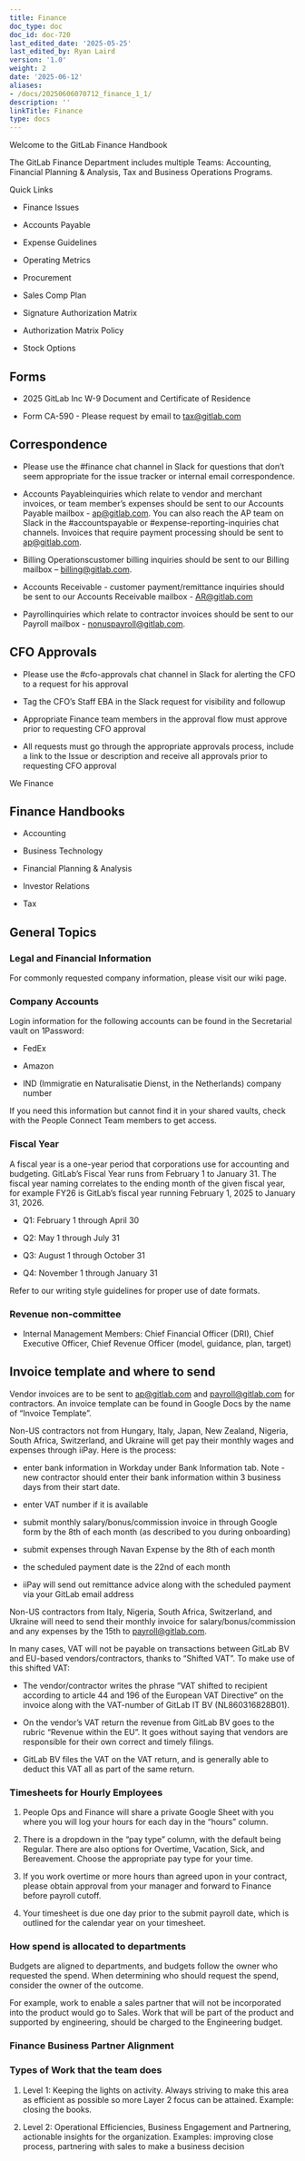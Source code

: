 ```yaml
---
title: Finance
doc_type: doc
doc_id: doc-720
last_edited_date: '2025-05-25'
last_edited_by: Ryan Laird
version: '1.0'
weight: 2
date: '2025-06-12'
aliases:
- /docs/20250606070712_finance_1_1/
description: ''
linkTitle: Finance
type: docs
---
```


Welcome to the GitLab Finance Handbook

The GitLab Finance Department includes multiple Teams: Accounting, Financial Planning & Analysis, Tax and Business Operations Programs.

Quick Links

- Finance Issues 

- Accounts Payable

- Expense Guidelines

- Operating Metrics

- Procurement

- Sales Comp Plan

- Signature Authorization Matrix

- Authorization Matrix Policy

- Stock Options

## Forms

- 2025 GitLab Inc W-9 Document and Certificate of Residence

- Form CA-590 - Please request by email to tax@gitlab.com

## Correspondence

- Please use the #finance chat channel in Slack for questions that don’t seem appropriate for the issue tracker or internal email correspondence.

- Accounts Payableinquiries which relate to vendor and merchant invoices, or team member’s expenses should be sent to our Accounts Payable mailbox - ap@gitlab.com. You can also reach the AP team on Slack in the #accountspayable or #expense-reporting-inquiries chat channels. Invoices that require payment processing should be sent to ap@gitlab.com.

- Billing Operationscustomer billing inquiries should be sent to our Billing mailbox – billing@gitlab.com.

- Accounts Receivable - customer payment/remittance inquiries should be sent to our Accounts Receivable mailbox - AR@gitlab.com

- Payrollinquiries which relate to contractor invoices should be sent to our Payroll mailbox - nonuspayroll@gitlab.com.

## CFO Approvals

- Please use the #cfo-approvals chat channel in Slack for alerting the CFO to a request for his approval

- Tag the CFO’s Staff EBA in the Slack request for visibility and followup

- Appropriate Finance team members in the approval flow must approve prior to requesting CFO approval

- All requests must go through the appropriate approvals process, include a link to the Issue or description and receive all approvals prior to requesting CFO approval

We  Finance

## Finance Handbooks

- Accounting

- Business Technology

- Financial Planning & Analysis

- Investor Relations

- Tax

## General Topics

### Legal and Financial Information

For commonly requested company information, please visit our wiki page.

### Company Accounts

Login information for the following accounts can be found in the Secretarial vault on 1Password:

- FedEx

- Amazon

- IND (Immigratie en Naturalisatie Dienst, in the Netherlands) company number

If you need this information but cannot find it in your shared vaults, check with the People Connect Team members to get access.

### Fiscal Year

A fiscal year is a one-year period that corporations use for accounting and budgeting. GitLab’s Fiscal Year runs from February 1 to January 31. The fiscal year naming correlates to the ending month of the given fiscal year, for example FY26 is GitLab’s fiscal year running February 1, 2025 to January 31, 2026.

- Q1: February 1 through April 30

- Q2: May 1 through July 31

- Q3: August 1 through October 31

- Q4: November 1 through January 31

<!-- Unsupported block type: table -->

Refer to our writing style guidelines for proper use of date formats.

### Revenue non-committee

- Internal Management Members: Chief Financial Officer (DRI), Chief Executive Officer, Chief Revenue Officer (model, guidance, plan, target)

## Invoice template and where to send

Vendor invoices are to be sent to ap@gitlab.com and payroll@gitlab.com for contractors. An invoice template can be found in Google Docs by the name of “Invoice Template”.

Non-US contractors not from Hungary, Italy, Japan, New Zealand, Nigeria, South Africa, Switzerland, and Ukraine will get pay their monthly wages and expenses through iiPay. Here is the process:

- enter bank information in Workday under Bank Information tab. Note - new contractor should enter their bank information within 3 business days from their start date.

- enter VAT number if it is available

- submit monthly salary/bonus/commission invoice in through Google form by the 8th of each month (as described to you during onboarding)

- submit expenses through Navan Expense by the 8th of each month

- the scheduled payment date is the 22nd of each month

- iiPay will send out remittance advice along with the scheduled payment via your GitLab email address

Non-US contractors from Italy, Nigeria, South Africa, Switzerland, and Ukraine will need to send their monthly invoice for salary/bonus/commission and any expenses by the 15th to payroll@gitlab.com.

In many cases, VAT will not be payable on transactions between GitLab BV and EU-based vendors/contractors, thanks to “Shifted VAT”. To make use of this shifted VAT:

- The vendor/contractor writes the phrase “VAT shifted to recipient according to article 44 and 196 of the European VAT Directive” on the invoice along with the VAT-number of GitLab IT BV (NL860316828B01).

- On the vendor’s VAT return the revenue from GitLab BV goes to the rubric “Revenue within the EU”. It goes without saying that vendors are responsible for their own correct and timely filings.

- GitLab BV files the VAT on the VAT return, and is generally able to deduct this VAT all as part of the same return.

### Timesheets for Hourly Employees

1. People Ops and Finance will share a private Google Sheet with you where you will log your hours for each day in the “hours” column.

1. There is a dropdown in the “pay type” column, with the default being Regular. There are also options for Overtime, Vacation, Sick, and Bereavement. Choose the appropriate pay type for your time.

1. If you work overtime or more hours than agreed upon in your contract, please obtain approval from your manager and forward to Finance before payroll cutoff.

1. Your timesheet is due one day prior to the submit payroll date, which is outlined for the calendar year on your timesheet.

### How spend is allocated to departments

Budgets are aligned to departments, and budgets follow the owner who requested the spend. When determining who should request the spend, consider the owner of the outcome.

For example, work to enable a sales partner that will not be incorporated into the product would go to Sales. Work that will be part of the product and supported by engineering, should be charged to the Engineering budget.

### Finance Business Partner Alignment

<!-- Unsupported block type: table -->

### Types of Work that the team does

1. Level 1: Keeping the lights on activity. Always striving to make this area as efficient as possible so more Layer 2 focus can be attained. Example: closing the books.

1. Level 2: Operational Efficiencies, Business Engagement and Partnering, actionable insights for the organization. Examples: improving close process, partnering with sales to make a business decision
